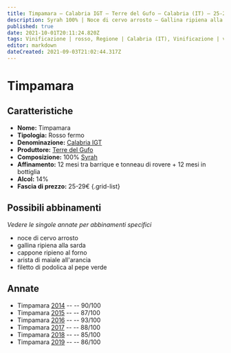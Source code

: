 ```yaml
---
title: Timpamara – Calabria IGT – Terre del Gufo – Calabria (IT) – 25-29€ – 3★-5★
description: Syrah 100% | Noce di cervo arrosto – Gallina ripiena alla sarda – Cappone ripieno al forno – Arista di maiale all'arancia – Filetto di podolica al pepe verde
published: true
date: 2021-10-01T20:11:24.820Z
tags: Vinificazione | rosso, Regione | Calabria (IT), Vinificazione | varietale, Vinificazione | fermo, Valutazioni | 5 stelle, Vitigni | Syrah,noce di cervo arrosto, gallina ripiena alla sarda, cappone ripieno al forno, Alimento | maiale, Aromatizzazione | all'arancia, filetto di podolica al pepe verde, Prezzi | 25-29€
editor: markdown
dateCreated: 2021-09-03T21:02:44.317Z
---
```


 # Timpamara

## Caratteristiche
- **Nome:** Timpamara
- **Tipologia:** Rosso fermo
- **Denominazione:** [Calabria IGT](/denominazioni/Italia/Calabria/IGT/Calabria)
- **Produttore:** [Terre del Gufo](/produttori/Italia/Calabria/Terre-del-Gufo)
- **Composizione:** 100% [Syrah](/vitigni/Italia/bacca-nera/syrah)
- **Affinamento:** 12 mesi tra barrique e tonneau di rovere + 12 mesi in bottiglia
- **Alcol:** 14%
- **Fascia di prezzo:** 25-29€
{.grid-list}



## Possibili abbinamenti
*Vedere le singole annate per abbinamenti specifici*

- noce di cervo arrosto
- gallina ripiena alla sarda
- cappone ripieno al forno
- arista di maiale all'arancia
- filetto di podolica al pepe verde

## Annate

- Timpamara [2014](vini/Italia/Calabria/Terre-del-Gufo/Timpamara/2014) -- <span class="star-4"></span> -- 90/100
- Timpamara [2015](vini/Italia/Calabria/Terre-del-Gufo/Timpamara/2015) -- <span class="star-3"></span> -- 87/100
- Timpamara [2016](vini/Italia/Calabria/Terre-del-Gufo/Timpamara/2016) -- <span class="star-5"></span> -- 93/100
- Timpamara [2017](vini/Italia/Calabria/Terre-del-Gufo/Timpamara/2017) -- <span class="star-3"></span> -- 88/100
- Timpamara [2018](vini/Italia/Calabria/Terre-del-Gufo/Timpamara/2018) -- <span class="star-3"></span> -- 85/100
- Timpamara [2019](vini/Italia/Calabria/Terre-del-Gufo/Timpamara/2019) -- <span class="star-3"></span> -- 86/100